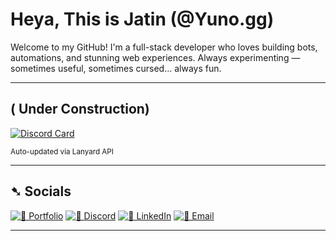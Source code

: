 # Heya, This is Jatin (@Yuno.gg)

Welcome to my GitHub! I'm a full-stack developer who loves building bots, automations, and stunning web experiences. Always experimenting — sometimes useful, sometimes cursed... always fun.

---

## ( Under Construction)

[![Discord Card](https://discord-card-eight.vercel.app/api/card)](https://discord.com/users/1102123627438153738)

<sub>Auto-updated via Lanyard API</sub>

---

## ➷ Socials

[![🎨 Portfolio](https://img.shields.io/badge/-Behance-1d1d1d?style=flat-square&logo=behance&logoColor=white)](https://www.behance.net/xdemongraphicz)
[![💬 Discord](https://img.shields.io/badge/-Discord-1d1d1d?style=flat-square&logo=discord&logoColor=white)](https://discord.gg/svm7yjkeBp)
[![💼 LinkedIn](https://img.shields.io/badge/-Jatin_Gupta-1d1d1d?style=flat-square&logo=linkedin&logoColor=white)](https://www.linkedin.com/in/jatin-gupta-34b5b7226/)
[![📩 Email](https://img.shields.io/badge/-jatinguptapvt@gmail.com-1d1d1d?style=flat-square&logo=gmail&logoColor=white)](mailto:jatinguptapvt@gmail.com)

---
